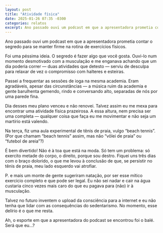 ```yaml
---
layout: post
title: "Atividade física"
date: 2025-01-26 07:35 -0300
categories: relatos
excerpt: Ano passado ouvi um podcast em que a apresentadora prometia contar o segredo para se manter firme na rotina de exercícios físicos. Foi uma péssima ideia. O segredo é fazer algo que você gosta. Ouvi-lo num momento…
---
```

Ano passado ouvi um podcast em que a apresentadora prometia contar o segredo para se manter firme na rotina de exercícios físicos.

Foi uma péssima ideia. O segredo é fazer algo que você gosta. Ouvi-lo num momento desmotivado com a musculação e me enganava achando que um dia poderia correr — duas atividades que detesto — serviu de desculpa para relaxar de vez o compromisso com halteres e esteiras.

Passei a frequentar as sessões de ioga na mesma academia. Eram agradáveis, apesar das circunstâncias — a música ruim da academia e gente barulhenta gemendo, rindo e conversando alto, separadas de nós por uma parede fina.

Dia desses meu plano venceu e não renovei. Talvez assim eu me mexa para encontrar uma atividade física prazeirosa. A essa altura, nem precisa ser uma completa — qualquer coisa que faça eu me movimentar e não seja um martírio está valendo.

Na terça, fiz uma aula experimental de tênis de praia, vulgo “beach tennis”. (Por que chamam “beach tennis” assim, mas não “vôlei de praia” ou “futebol de areia”?)

É bem divertido! Não é à toa que está na moda. Só tem um problema: só exercito metade do corpo, o direito, porque sou destro. Fiquei uns três dias com o braço dolorido, o que me levou à conclusão de que, se persistir no tênis de praia, meu lado esquerdo vai atrofiar.

P. e mais um monte de gente sugeriram natação, por ser esse mítico exercício completo e que pode ser legal. Eu não sei nadar e cair na água custaria cinco vezes mais caro do que eu pagava para (não) ir à musculação.

Talvez no futuro inventem o upload da consciência para a internet e eu não tenha que lidar com as consequências do sedentarismo. No momento, esse delírio é o que me resta.

Ah, o esporte em que a apresentadora do podcast se encontrou foi o balé. Será que eu…?
